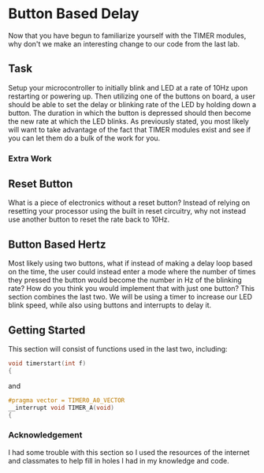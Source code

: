 # Button Based Delay
Now that you have begun to familiarize yourself with the TIMER modules, why don't we make an interesting change to our code from the last lab.

## Task
Setup your microcontroller to initially blink and LED at a rate of 10Hz upon restarting or powering up. Then utilizing one of the buttons on board, a user should be able to set the delay or blinking rate of the LED by holding down a button. The duration in which the button is depressed should then become the new rate at which the LED blinks. As previously stated, you most likely will want to take advantage of the fact that TIMER modules exist and see if you can let them do a bulk of the work for you.

### Extra Work
## Reset Button
What is a piece of electronics without a reset button? Instead of relying on resetting your processor using the built in reset circuitry, why not instead use another button to reset the rate back to 10Hz.

## Button Based Hertz
Most likely using two buttons, what if instead of making a delay loop based on the time, the user could instead enter a mode where the number of times they pressed the button would become the number in Hz of the blinking rate? How do you think you would implement that with just one button?
This section combines the last two. We will be using a timer to increase our LED blink speed, while also using buttons and interrupts to delay it.

## Getting Started
This section will consist of functions used in the last two, including:
```c
void timerstart(int f) 
{
```
and
```c
#pragma vector = TIMER0_A0_VECTOR
__interrupt void TIMER_A(void)
{
```

### Acknowledgement
I had some trouble with this section so I used the resources of the internet and classmates to help fill in holes I had in my knowledge and code.

